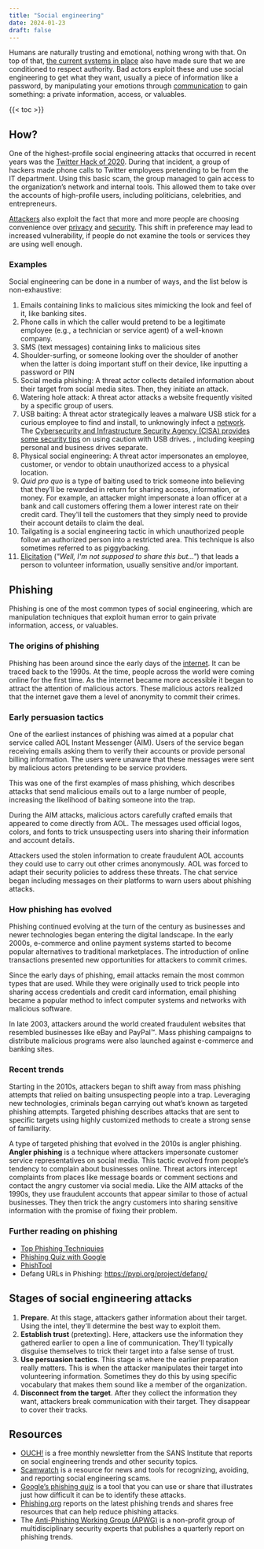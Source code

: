 ```yaml
---
title: "Social engineering"
date: 2024-01-23
draft: false
---
```


Humans are naturally trusting and emotional, nothing wrong with that. On
top of that, [the current systems in place](/empire) also have made sure
that we are conditioned to respect authority. Bad actors exploit these
and use social engineering to get what they want, usually a piece of
information like a password, by manipulating your emotions through
[communication](/communication) to gain something: a private
information, access, or valuables.

{{< toc >}}

## How?

One of the highest-profile social engineering attacks that occurred in
recent years was the [Twitter Hack of 2020](https://www.dfs.ny.gov/Twitter_Report).
During that incident, a
group of hackers made phone calls to Twitter employees pretending to be
from the IT department. Using this basic scam, the group managed to gain
access to the organization’s network and internal tools. This allowed
them to take over the accounts of high-profile users, including
politicians, celebrities, and entrepreneurs.

[Attackers](/threat-actor) also exploit the fact that more and more
people are choosing convenience over [privacy](/privacy) and
[security](/security). This shift in preference may lead to increased
vulnerability, if people do not examine the tools or services they are
using well enough.

### Examples

Social engineering can be done in a number of ways,
and the list below is non-exhaustive:

1. Emails containing links to malicious sites mimicking the look and
   feel of it, like banking sites.
2. Phone calls in which the caller would pretend to be a legitimate
   employee (e.g., a technician or service agent) of a well-known company.
3. SMS (text messages) containing links to malicious sites
4. Shoulder-surfing, or someone looking over the shoulder of another
   when the latter is doing important stuff on their device, like
   inputting a password or PIN
5. Social media phishing: A threat actor collects detailed information
   about their target from social media sites. Then, they initiate an
   attack.
6. Watering hole attack: A threat actor attacks a website frequently
   visited by a specific group of users.
7. USB baiting: A threat actor strategically leaves a malware USB stick
   for a curious employee to find and install, to unknowingly infect a
   [network](/network). The [Cybersecurity and Infrastructure Security Agency (CISA) provides some security tips](https://www.cisa.gov/news-events/news/using-caution-usb-drives)
   on using caution with USB drives.
, including keeping personal and business drives separate.
8. Physical social engineering: A threat actor impersonates an employee,
   customer, or vendor to obtain unauthorized access to a physical
   location.
9. *Quid pro quo* is a type of baiting used to trick someone into
   believing that they’ll be rewarded in return for sharing access,
   information, or money. For example, an attacker might impersonate a
   loan officer at a bank and call customers offering them a lower
   interest rate on their credit card. They'll tell the customers that
   they simply need to provide their account details to claim the deal.
10. Tailgating is a social engineering tactic in which unauthorized
    people follow an authorized person into a restricted area. This
    technique is also sometimes referred to as piggybacking.
11. [Elicitation](https://christina-lekati.medium.com/elicitation-techniques-74be36e212f8) (*"Well, I'm not supposed to share this but..."*) that leads a person to volunteer information, usually sensitive and/or important.

## Phishing

Phishing is one of the most common types of social engineering, which
are manipulation techniques that exploit human error to gain private
information, access, or valuables.

### The origins of phishing

Phishing has been around since the early days of the
[internet](/internet). It can be traced back to the 1990s. At the time,
people across the world were coming online for the first time. As the
internet became more accessible it began to attract the attention of
malicious actors. These malicious actors realized that the internet gave
them a level of anonymity to commit their crimes.

### Early persuasion tactics

One of the earliest instances of phishing was aimed at a popular chat
service called AOL Instant Messenger (AIM). Users of the service began
receiving emails asking them to verify their accounts or provide
personal billing information. The users were unaware that these messages
were sent by malicious actors pretending to be service providers.

This was one of the first examples of mass phishing, which describes
attacks that send malicious emails out to a large number of people,
increasing the likelihood of baiting someone into the trap.

During the AIM attacks, malicious actors carefully crafted emails that
appeared to come directly from AOL. The messages used official logos,
colors, and fonts to trick unsuspecting users into sharing their
information and account details.

Attackers used the stolen information to create fraudulent AOL accounts
they could use to carry out other crimes anonymously. AOL was forced to
adapt their security policies to address these threats. The chat service
began including messages on their platforms to warn users about phishing
attacks.

### How phishing has evolved

Phishing continued evolving at the turn of the century as businesses and
newer technologies began entering the digital landscape. In the early
2000s, e-commerce and online payment systems started to become popular
alternatives to traditional marketplaces. The introduction of online
transactions presented new opportunities for attackers to commit crimes.

Since the early days of phishing, email attacks remain the most common
types that are used. While they were originally used to trick people
into sharing access credentials and credit card information, email
phishing became a popular method to infect computer systems and networks
with malicious software.

In late 2003, attackers around the world created fraudulent websites
that resembled businesses like eBay and PayPal™. Mass phishing campaigns
to distribute malicious programs were also launched against e-commerce
and banking sites.

### Recent trends

Starting in the 2010s, attackers began to shift away from mass phishing
attempts that relied on baiting unsuspecting people into a trap.
Leveraging new technologies, criminals began carrying out what’s known
as targeted phishing attempts. Targeted phishing describes attacks that
are sent to specific targets using highly customized methods to create a
strong sense of familiarity.

A type of targeted phishing that evolved in the 2010s is angler
phishing. **Angler phishing** is a technique where attackers impersonate
customer service representatives on social media. This tactic evolved
from people’s tendency to complain about businesses online. Threat
actors intercept complaints from places like message boards or comment
sections and contact the angry customer via social media. Like the AIM
attacks of the 1990s, they use fraudulent accounts that appear similar
to those of actual businesses. They then trick the angry customers into
sharing sensitive information with the promise of fixing their problem.

### Further reading on phishing

- [Top Phishing Techniquies](https://redteamrecipe.com/top-phishing-techniques)
- [Phishing Quiz with Google](https://phishingquiz.withgoogle.com/)
- [PhishTool](https://www.phishtool.com/)
- Defang URLs in Phishing: https://pypi.org/project/defang/

## Stages of social engineering attacks

1. **Prepare**. At this stage, attackers gather information about their
   target. Using the intel, they'll determine the best way to exploit
   them.
2. **Establish trust** (pretexting). Here, attackers use the information
   they gathered earlier to open a line of communication. They'll
   typically disguise themselves to trick their target into a false
   sense of trust.
3. **Use persuasion tactics**. This stage is where the earlier
   preparation really matters. This is when the attacker manipulates
   their target into volunteering information. Sometimes they do this by
   using specific vocabulary that makes them sound like a member of the
   organization.
4. **Disconnect from the target**. After they collect the information
   they want, attackers break communication with their target. They
   disappear to cover their tracks.

## Resources

- [OUCH!](https://www.sans.org/newsletters/ouch/) is a free monthly
  newsletter from the SANS Institute that reports on social engineering
  trends and other security topics.
- [Scamwatch](https://www.scamwatch.gov.au/) is a resource for news and
  tools for recognizing, avoiding, and reporting social engineering
  scams.
- [Google’s phishing quiz](https://phishingquiz.withgoogle.com/) is a
  tool that you can use or share that illustrates just how difficult it
  can be to identify these attacks.
- [Phishing.org](https://www.phishing.org/) reports on the latest
  phishing trends and shares free resources that can help reduce
  phishing attacks.
- The [Anti-Phishing Working Group (APWG)](https://apwg.org/) is a
  non-profit group of multidisciplinary security experts that publishes
  a quarterly report on phishing trends.
